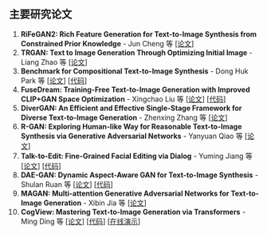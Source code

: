 ## 主要研究论文
1. **RiFeGAN2: Rich Feature Generation for Text-to-Image Synthesis from Constrained Prior Knowledge** - Jun Cheng 等 [[论文](https://ieeexplore.ieee.org/abstract/document/9656731)]
2. **TRGAN: Text to Image Generation Through Optimizing Initial Image** - Liang Zhao 等 [[论文](https://link.springer.com/chapter/10.1007/978-3-030-92307-5_76)]
3. **Benchmark for Compositional Text-to-Image Synthesis** - Dong Huk Park 等 [[论文](https://openreview.net/forum?id=bKBhQhPeKaF)] [[代码](https://github.com/Seth-Park/comp-t2i-dataset)]
4. **FuseDream: Training-Free Text-to-Image Generation with Improved CLIP+GAN Space Optimization** - Xingchao Liu 等 [[论文](https://arxiv.org/abs/2112.01573)] [[代码](https://github.com/gnobitab/FuseDream)]
5. **DiverGAN: An Efficient and Effective Single-Stage Framework for Diverse Text-to-Image Generation** - Zhenxing Zhang 等 [[论文](https://arxiv.org/pdf/2111.09267.pdf)]
6. **R-GAN: Exploring Human-like Way for Reasonable Text-to-Image Synthesis via Generative Adversarial Networks** - Yanyuan Qiao 等 [[论文](https://dl.acm.org/doi/10.1145/3474085.3475363)]
7. **Talk-to-Edit: Fine-Grained Facial Editing via Dialog** - Yuming Jiang 等 [[论文](https://openaccess.thecvf.com/content/ICCV2021/papers/Jiang_Talk-To-Edit_Fine-Grained_Facial_Editing_via_Dialog_ICCV_2021_paper.pdf)] [[代码](https://github.com/yumingj/Talk-to-Edit)]
8. **DAE-GAN: Dynamic Aspect-Aware GAN for Text-to-Image Synthesis** - Shulan Ruan 等 [[论文](https://openaccess.thecvf.com/content/ICCV2021/papers/Ruan_DAE-GAN_Dynamic_Aspect-Aware_GAN_for_Text-to-Image_Synthesis_ICCV_2021_paper.pdf)] [[代码](https://github.com/hiarsal/DAE-GAN)]
9. **MAGAN: Multi-attention Generative Adversarial Networks for Text-to-Image Generation** - Xibin Jia 等 [[论文](https://link.springer.com/chapter/10.1007/978-3-030-88013-2_26)]
10. **CogView: Mastering Text-to-Image Generation via Transformers** - Ming Ding 等 [[论文](https://arxiv.org/pdf/2105.13290.pdf)] [[代码](https://github.com/THUDM/CogView)] [[在线演示](https://lab.aminer.cn/cogview/index.html)]
